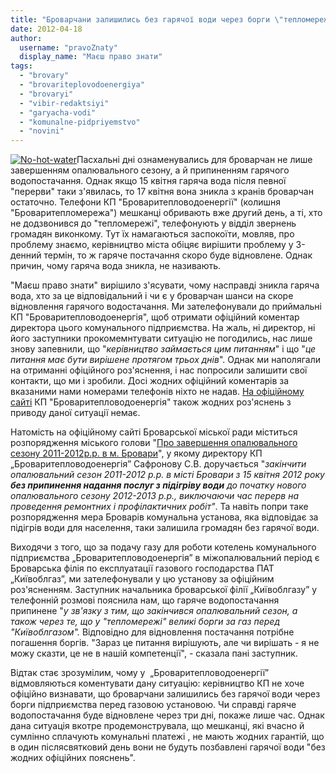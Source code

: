 ```yaml
---
title: "Броварчани залишились без гарячої води через борги \"тепломережі\" перед \"облгазом\""
date: 2012-04-18
author: 
  username: "pravoZnaty"
  display_name: "Маєш право знати"
tags: 
  - "brovary"
  - "brovariteplovodoenergiya"
  - "brovaryi"
  - "vibir-redaktsiyi"
  - "garyacha-vodi"
  - "komunalne-pidpriyemstvo"
  - "novini"
---
```


[![](https://mpz.brovary.org/wp-content/uploads/2012/04/No-hot-water.jpg "No-hot-water")](https://mpz.brovary.org/wp-content/uploads/2012/04/No-hot-water.jpg)Пасхальні дні ознаменувались для броварчан не лише завершенням опалювального сезону, а й припиненням гарячого водопостачання. Однак якщо 15 квітня гаряча вода після певної "перерви" таки з'явилась, то 17 квітня вона зникла з кранів броварчан остаточно. Телефони КП "Броваритепловодоенергії" (колишня "Броваритепломережа") мешканці обривають вже другий день, а ті, хто не додзвонився до "тепломережі", телефонують у відділ звернень громадян виконкому. Тут їх намагаються заспокоїти, мовляв, про проблему знаємо, керівництво міста обіцяє вирішити проблему у 3-денний термін, то ж гаряче постачання скоро буде відновлене. Однак причин, чому гаряча вода зникла, не називають.

"Маєш право знати" вирішило з'ясувати, чому насправді зникла гаряча вода, хто за це відповідальний і чи є у броварчан шанси на скоре відновлення гарячого водостачання. Ми зателефонували до приймальні КП "Броваритепловодоенергія", щоб отримати офіційний коментар директора цього комунального підприємства. На жаль, ні директор, ні його заступники прокомемнтувати ситуацію не погодились, нас лише знову запевнили, що "_керівництво займається цим питанням_" і що "_це питання має бути вирішене протягом трьох днів_". Однак ми наполягали на отриманні офіційного роз'яснення, і нас попросили залишити свої контакти, що ми і зробили. Досі жодних офіційний коментарів за вказаними нами номерами телефонів ніхто не надав. [На офіційному сайті](http://brovteplo.com.ua/) КП "Броваритепловодоенергія" також жодних роз'яснень з приводу даної ситуації немає.

Натомість на офіційному сайті Броварської міської ради міститься розпорядження міського голови "[Про завершення опалювального сезону 2011-2012р.р. в м. Бровари](http://docs.pravo-znaty.org.ua/p1162/11.04.2012/76)", у якому директору КП „Броваритепловодоенергія” Сафронову С.В. доручається "_закінчити опалювальний сезон 2011-2012 р.р. в місті Бровари з 15 квітня 2012 року **без припинення надання послуг з підігріву води** до початку нового опалювального сезону 2012-2013 р.р., виключаючи час перерв на проведення ремонтних і профілактичних робіт"_. Та навіть попри таке розпорядження мера Броварів комунальна установа, яка відповідає за підігрів води для населення, таки залишила громадян без гарячої води.

Виходячи з того, що за подачу газу для роботи котелень комунального підприємства „Броваритепловодоенергія” в міжопалювальний період є Броварська філія по експлуатації газового господарства ПАТ „Київоблгаз”, ми зателефонували у цю установу за офіційним роз'ясненням. Заступник начальника броварської філії „Київоблгазу” у телефонній розмові пояснила нам, що гаряче водопостачання припинене "_у зв'язку з тим, що закінчився опалювальний сезон, а також через те, що у "тепломережі" великі борги за газ перед "Київоблгазом"._ Відповідно для відновлення постачання потрібне погашення боргів. "Зараз це питання вирішують, але чи вирішать - я не можу сказти, це не в нашій компетенції", - сказала пані заступник.

Відтак стає зрозумілим, чому у  „Броваритепловодоенергії” відмовляються коментувати дану ситуацію: керівництво КП не хоче офіційно визнавати, що броварчани залишились без гарячої води через борги підприємства перед газовою установою. Чи справді гаряче водопостачання буде відновлене через три дні, покаже лише час. Однак дана ситуація вкотре продемонструвала, що мешканці, які вчасно й сумлінно сплачують комунальні платежі , не мають жодних гарантій, що в один післясвятковий день вони не будуть позбавлені гарячої води "без жодних офіційних пояснень".
